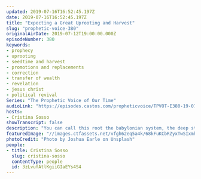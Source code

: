 ```yaml
---
updated: 2019-07-16T16:52:45.197Z
date: 2019-07-16T16:52:45.197Z
title: "Expecting a Great Uprooting and Harvest"
slug: "prophetic-voice-380"
originalAirDate: 2019-07-12T19:00:00.000Z
episodeNumber: 380
keywords:
- prophecy
- uprooting
- seedtime and harvest
- promotions and replacements
- correction
- transfer of wealth
- revelation
- jesus christ
- political revival
Series: "The Prophetic Voice of Our Time"
audioLink: "https://episodes.castos.com/propheticvoice/TPVOT-E380-19-07-13-14-19-Expecting-a-Great-Uprooting-and-Harvest.mp3"
hosts:
- Cristina Sosso
showTranscript: false
description: "You can call this root the babylonian system, the deep state, the illuminati, but really it will be all of those combined and then some. If you are listening to this my dear brothers and sisters in Christ, do not be alarmed but instead rejoice and resolve in your mind that you will take your post and be a part of rebuilding, of preaching the gospel, (and) of the transfer of wealth influence and affluence...  So the main root is going to be uprooted because the body of Christ got stronger and we increased in number and many have been found faithful in preaching and or financing the gospel and are making disciples. "
featuredImage: "//images.ctfassets.net/vfgh62eq5a4k/68kFuKCbRZyxTwSIxmh45a/fbd3cb17cd50e6ff5d5f499bf38cd244/photo-1428954376791-d9ae785dfb2d_X.jpg"
photoCredit: "Photo by Joshua Earle on Unsplash"
people:
- title: Cristina Sosso
  slug: cristina-sosso
  contentType: people
  id: 3zLvufAtlKgiiGIaEYs4S4
---
```


